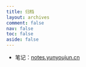 ```yaml
---
title: 归档
layout: archives
comment: false
nav: false
toc: false
aside: false
---
```


- 笔记：[notes.yunyoujun.cn](https://www.yuque.com/yunyoujun/notes)
